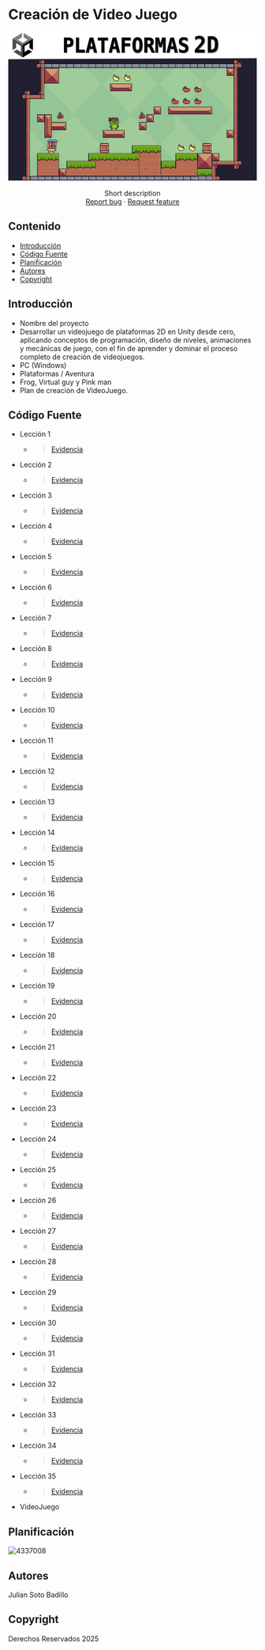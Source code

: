 # Creación de Video Juego
<p align="center">
    <img src="img/portadavideogame2D.jpg" alt="Logo" width=1200 height=300>

  <p align="center">
    Short description
    <br>
    <a href="https://reponame/issues/new?template=bug.md">Report bug</a>
    ·
    <a href="https://reponame/issues/new?template=feature.md&labels=feature">Request feature</a>
  </p>
</p>


## Contenido

- [Introducción](#introducción)
- [Código Fuente](#código-fuente)
- [Planificación](#planificación)
- [Autores](#autores)
- [Copyright](#copyright)


## Introducción

- Nombre del proyecto
- Desarrollar un videojuego de plataformas 2D en Unity desde cero, aplicando conceptos de programación, diseño de niveles, animaciones y mecánicas de juego, con el fin de aprender y dominar el      proceso completo de creación de videojuegos.
- PC (Windows)
- Plataformas / Aventura
- Frog, Virtual guy y Pink man
- Plan de creación de VideoJuego.

## Código Fuente

* Lección 1  
  * > [Evidencia](https://github.com/xJuianUTNGx/2DGAMEPJSB/blob/main/Evidencia%20tutoriales/Tutorial-1-Capitulo-Escenario.pdf)
* Lección 2  
  * > [Evidencia]([tutoriales/Tutorial-2-Capitulo-Escenario.pdf](https://github.com/xJuianUTNGx/2DGAMEPJSB/blob/main/Evidencia%20tutoriales/Tutorial-2-Capitulo-Movimiento%20y%20Salto.pdf))
* Lección 3  
  * > [Evidencia](tutoriales/Tutorial-3-Capitulo-Escenario.pdf)
* Lección 4  
  * > [Evidencia](tutoriales/Tutorial-4-Capitulo-Escenario.pdf)
* Lección 5  
  * > [Evidencia](tutoriales/Tutorial-5-Capitulo-Escenario.pdf)
* Lección 6  
  * > [Evidencia](tutoriales/Tutorial-6-Capitulo-Escenario.pdf)
* Lección 7  
  * > [Evidencia](tutoriales/Tutorial-7-Capitulo-Escenario.pdf)
* Lección 8  
  * > [Evidencia](tutoriales/Tutorial-8-Capitulo-Escenario.pdf)
* Lección 9  
  * > [Evidencia](tutoriales/Tutorial-9-Capitulo-Escenario.pdf)
* Lección 10  
  * > [Evidencia](tutoriales/Tutorial-10-Capitulo-Escenario.pdf)
* Lección 11  
  * > [Evidencia](tutoriales/Tutorial-11-Capitulo-Escenario.pdf)
* Lección 12  
  * > [Evidencia](tutoriales/Tutorial-12-Capitulo-Escenario.pdf)
* Lección 13  
  * > [Evidencia](tutoriales/Tutorial-13-Capitulo-Escenario.pdf)
* Lección 14  
  * > [Evidencia](tutoriales/Tutorial-14-Capitulo-Escenario.pdf)
* Lección 15  
  * > [Evidencia](tutoriales/Tutorial-15-Capitulo-Escenario.pdf)
* Lección 16  
  * > [Evidencia](tutoriales/Tutorial-16-Capitulo-Escenario.pdf)
* Lección 17  
  * > [Evidencia](tutoriales/Tutorial-17-Capitulo-Escenario.pdf)
* Lección 18  
  * > [Evidencia](tutoriales/Tutorial-18-Capitulo-Escenario.pdf)
* Lección 19  
  * > [Evidencia](tutoriales/Tutorial-19-Capitulo-Escenario.pdf)
* Lección 20  
  * > [Evidencia](tutoriales/Tutorial-20-Capitulo-Escenario.pdf)
* Lección 21  
  * > [Evidencia](tutoriales/Tutorial-21-Capitulo-Escenario.pdf)
* Lección 22  
  * > [Evidencia](tutoriales/Tutorial-22-Capitulo-Escenario.pdf)
* Lección 23  
  * > [Evidencia](tutoriales/Tutorial-23-Capitulo-Escenario.pdf)
* Lección 24  
  * > [Evidencia](tutoriales/Tutorial-24-Capitulo-Escenario.pdf)
* Lección 25  
  * > [Evidencia](tutoriales/Tutorial-25-Capitulo-Escenario.pdf)
* Lección 26  
  * > [Evidencia](tutoriales/Tutorial-26-Capitulo-Escenario.pdf)
* Lección 27  
  * > [Evidencia](tutoriales/Tutorial-27-Capitulo-Escenario.pdf)
* Lección 28  
  * > [Evidencia](tutoriales/Tutorial-28-Capitulo-Escenario.pdf)
* Lección 29  
  * > [Evidencia](tutoriales/Tutorial-29-Capitulo-Escenario.pdf)
* Lección 30  
  * > [Evidencia](tutoriales/Tutorial-30-Capitulo-Escenario.pdf)
* Lección 31  
  * > [Evidencia](tutoriales/Tutorial-31-Capitulo-Escenario.pdf)
* Lección 32  
  * > [Evidencia](tutoriales/Tutorial-32-Capitulo-Escenario.pdf)
* Lección 33  
  * > [Evidencia](tutoriales/Tutorial-33-Capitulo-Escenario.pdf)
* Lección 34  
  * > [Evidencia](tutoriales/Tutorial-34-Capitulo-Escenario.pdf)
* Lección 35  
  * > [Evidencia](tutoriales/Tutorial-35-Capitulo-Escenario.pdf)
* VideoJuego

## Planificación

![4337008](https://user-images.githubusercontent.com/8560750/195951617-083a7e4d-323d-47b5-8e5e-529ded31bc06.jpg)

## Autores
Julian Soto Badillo

## Copyright
Derechos Reservados 2025
